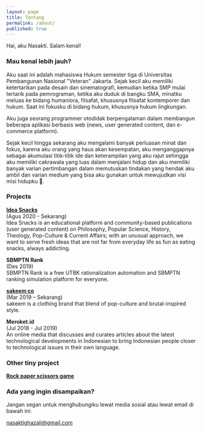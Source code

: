 ```yaml
---
layout: page
title: Tentang
permalink: /about/
published: true
---
```


Hai, aku Nasakti. Salam kenal!

### Mau kenal lebih jauh?

Aku saat ini adalah mahasiswa Hukum semester tiga di Universitas Pembangunan Nasional "Veteran" Jakarta. Sejak kecil aku memiliki ketertarikan pada desain dan sinematografi, kemudian ketika SMP mulai tertarik pada pemrograman, ketika aku duduk di bangku SMA, minatku meluas ke bidang humaniora, filsafat, khususnya filsafat kontemporer dan hukum. Saat ini fokusku di bidang hukum, khususnya hukum lingkungan.

Aku juga seorang programmer otodidak berpengalaman dalam membangun beberapa aplikasi berbasis web (news, user generated content, dan e-commerce platform).

Sejak kecil hingga sekarang aku mengalami banyak perluasan minat dan fokus, karena aku orang yang haus akan kesempatan, aku menganggapnya sebagai akumulasi titik-titik ide dan keterampilan yang aku rajut sehingga aku memiliki cakrawala yang luas dalam menjalani hidup dan aku memiliki banyak varian pertimbangan dalam memutuskan tindakan yang hendak aku ambil dan varian medium yang bisa aku gunakan untuk mewujudkan visi misi hidupku 🍻.

### Projects

[**Idea Snacks**](https://ideasnacks.com)  
(Agus 2020 - Sekarang)  
Idea Snacks is an educational platform and community-based publications (user generated content) on Philosophy, Popular Science, History, Theology, Pop-Culture & Current Affairs; with an unusual approach, we want to serve fresh ideas that are not far from everyday life as fun as eating snacks, always addicting.

**SBMPTN Rank**  
(Des 2019)  
SBMPTN Rank is a free UTBK rationalization automation and SBMPTN ranking simulation platform for everyone.

[**sakeem co**](https://instagram.com/sakeemproject)  
(Mar 2019 – Sekarang)  
sakeem is a clothing brand that blend of pop-culture and brutal-inspired style.

**Meroket.id**  
(Jul 2018 - Jul 2019)  
An online media that discusses and curates articles about the latest technological developments in Indonesian to bring Indonesian people closer to technological issues in their own language.

### Other tiny project

[**Rock paper scissors game**](https://nasakti.github.io/rock-paper-scissors-game/)

### Ada yang ingin disampaikan?

Jangan segan untuk menghubungiku lewat media sosial atau lewat email di bawah ini:

[nasaktighazali@gmail.com](mailto:nasaktighazali@gmail.com)
